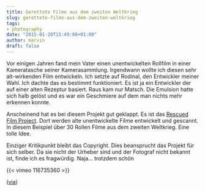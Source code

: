 ```yaml
---
title: Gerettete Filme aus dem zweiten Weltkrieg
slug: gerettete-filme-aus-dem-zweiten-weltkrieg
tags:
- photography
date: "2015-01-20T15:49:00+01:00"
author: marvin
draft: false
---
```

Vor einigen Jahren fand mein Vater einen unentwickelten Rollfilm in
einer Kameratasche seiner Kamerasammlung. Irgendwann wollte ich diesen
sehr alt-wirkenden Film entwickeln. Ich setzte auf Rodinal, den
Entwickler meiner Wahl. Ich dachte das es bestimmt funktioniert. Es ist
ja ein Entwickler der auf einer alten Rezeptur basiert. Raus kam nur
Matsch. Die Emulsion hatte sich halb gelöst und es war ein Geschmiere
auf dem man nichts mehr erkennen konnte.

Anscheinend hat es bei diesem Projekt gut geklappt. Es ist das [Rescued
Film Project](http://www.rescuedfilm.com/). Dort werden alte
unentwickelte Filme entwickelt und gescannt. In diesem Beispiel über 30
Rollen Filme aus dem zweiten Weltkrieg. Eine tolle Idee.

Einziger Kritikpunkt bleibt das Copyright. Dies beansprucht das Projekt
für sich selber. Da sie nicht der Urheber sind und der Fotograf nicht
bekannt ist, finde ich es fragwürdig. Naja... trotzdem schön

{{< vimeo 116735360   >}}

([via](http://www.kraftfuttermischwerk.de/blogg/31-erst-jetzt-entwickelte-filmrollen-amerikanischer-soldaten-aus-dem-2-weltkrieg/))